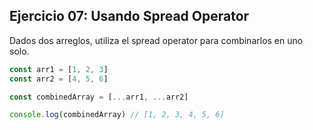 ## Ejercicio 07: Usando Spread Operator

Dados dos arreglos, utiliza el spread operator para combinarlos en uno solo.

```javascript
const arr1 = [1, 2, 3]
const arr2 = [4, 5, 6]

const combinedArray = [...arr1, ...arr2]

console.log(combinedArray) // [1, 2, 3, 4, 5, 6]
```
